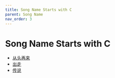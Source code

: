 ```yaml
---
title: Song Name Starts with C
parent: Song Name 
nav_order: 3
---
```


# Song Name Starts with C

- [从头再来](/lyrics/Cui_Jian/congtouzailai)
- [出走](/lyrics/Cui_Jian/chuzou)
- [传说](/lyrics/Tang_Chao/chuanshuo)
